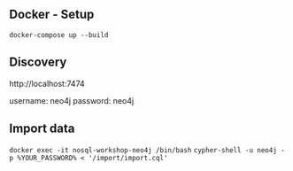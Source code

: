 ## Docker - Setup

`docker-compose up --build`


## Discovery

http://localhost:7474

username: neo4j
password: neo4j

## Import data

`docker exec -it nosql-workshop-neo4j /bin/bash`
`cypher-shell -u neo4j -p %YOUR_PASSWORD% < '/import/import.cql'`
